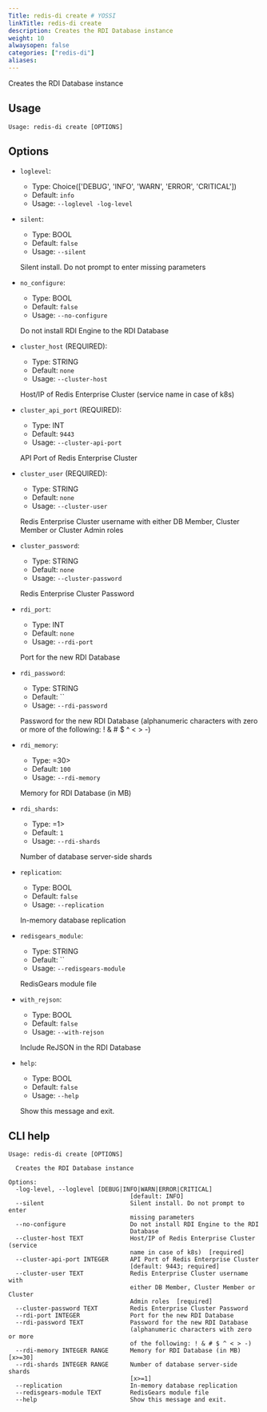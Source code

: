 ```yaml
---
Title: redis-di create # YOSSI
linkTitle: redis-di create
description: Creates the RDI Database instance
weight: 10
alwaysopen: false
categories: ["redis-di"]
aliases:
---
```


Creates the RDI Database instance

## Usage

```
Usage: redis-di create [OPTIONS]
```

## Options

- `loglevel`:

  - Type: Choice(['DEBUG', 'INFO', 'WARN', 'ERROR', 'CRITICAL'])
  - Default: `info`
  - Usage: `--loglevel
-log-level`

- `silent`:

  - Type: BOOL
  - Default: `false`
  - Usage: `--silent`

  Silent install. Do not prompt to enter missing parameters

- `no_configure`:

  - Type: BOOL
  - Default: `false`
  - Usage: `--no-configure`

  Do not install RDI Engine to the RDI Database

- `cluster_host` (REQUIRED):

  - Type: STRING
  - Default: `none`
  - Usage: `--cluster-host`

  Host/IP of Redis Enterprise Cluster (service name in case of k8s)

- `cluster_api_port` (REQUIRED):

  - Type: INT
  - Default: `9443`
  - Usage: `--cluster-api-port`

  API Port of Redis Enterprise Cluster

- `cluster_user` (REQUIRED):

  - Type: STRING
  - Default: `none`
  - Usage: `--cluster-user`

  Redis Enterprise Cluster username with either DB Member, Cluster Member or Cluster Admin roles

- `cluster_password`:

  - Type: STRING
  - Default: `none`
  - Usage: `--cluster-password`

  Redis Enterprise Cluster Password

- `rdi_port`:

  - Type: INT
  - Default: `none`
  - Usage: `--rdi-port`

  Port for the new RDI Database

- `rdi_password`:

  - Type: STRING
  - Default: ``
  - Usage: `--rdi-password`

  Password for the new RDI Database (alphanumeric characters with zero or more of the following: ! & # $ ^ < > -)

- `rdi_memory`:

  - Type: <IntRange x>=30>
  - Default: `100`
  - Usage: `--rdi-memory`

  Memory for RDI Database (in MB)

- `rdi_shards`:

  - Type: <IntRange x>=1>
  - Default: `1`
  - Usage: `--rdi-shards`

  Number of database server-side shards

- `replication`:

  - Type: BOOL
  - Default: `false`
  - Usage: `--replication`

  In-memory database replication

- `redisgears_module`:

  - Type: STRING
  - Default: ``
  - Usage: `--redisgears-module`

  RedisGears module file

- `with_rejson`:

  - Type: BOOL
  - Default: `false`
  - Usage: `--with-rejson`

  Include ReJSON in the RDI Database

- `help`:

  - Type: BOOL
  - Default: `false`
  - Usage: `--help`

  Show this message and exit.

## CLI help

```
Usage: redis-di create [OPTIONS]

  Creates the RDI Database instance

Options:
  -log-level, --loglevel [DEBUG|INFO|WARN|ERROR|CRITICAL]
                                  [default: INFO]
  --silent                        Silent install. Do not prompt to enter
                                  missing parameters
  --no-configure                  Do not install RDI Engine to the RDI
                                  Database
  --cluster-host TEXT             Host/IP of Redis Enterprise Cluster (service
                                  name in case of k8s)  [required]
  --cluster-api-port INTEGER      API Port of Redis Enterprise Cluster
                                  [default: 9443; required]
  --cluster-user TEXT             Redis Enterprise Cluster username with
                                  either DB Member, Cluster Member or Cluster
                                  Admin roles  [required]
  --cluster-password TEXT         Redis Enterprise Cluster Password
  --rdi-port INTEGER              Port for the new RDI Database
  --rdi-password TEXT             Password for the new RDI Database
                                  (alphanumeric characters with zero or more
                                  of the following: ! & # $ ^ < > -)
  --rdi-memory INTEGER RANGE      Memory for RDI Database (in MB)  [x>=30]
  --rdi-shards INTEGER RANGE      Number of database server-side shards
                                  [x>=1]
  --replication                   In-memory database replication
  --redisgears-module TEXT        RedisGears module file
  --help                          Show this message and exit.
```
